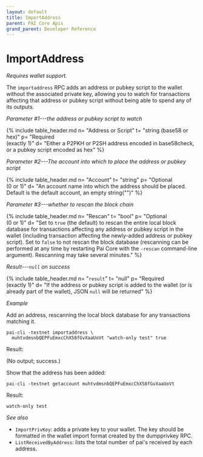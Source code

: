 ```yaml
---
layout: default
title: ImportAddress
parent: PAI Core Apis
grand_parent: Developer Reference
---
```


ImportAddress
========================

*Requires wallet support.*

The `importaddress` RPC adds an address or pubkey script to the wallet without the associated private key, allowing you to watch for transactions affecting that address or pubkey script without being able to spend any of its outputs.

*Parameter #1---the address or pubkey script to watch*

{% include table_header.md
  n= "Address or Script"
  t= "string (base58 or hex)"
  p= "Required<br>(exactly 1)"
  d= "Either a P2PKH or P2SH address encoded in base58check, or a pubkey script encoded as hex"
%}

*Parameter #2---The account into which to place the address or pubkey script*

{% include table_header.md
  n= "Account"
  t= "string"
  p= "Optional<br>(0 or 1)"
  d= "An account name into which the address should be placed.  Default is the default account, an empty string(\"\")"
%}

*Parameter #3---whether to rescan the block chain*

{% include table_header.md
  n= "Rescan"
  t= "bool"
  p= "Optional<br>(0 or 1)"
  d= "Set to `true` (the default) to rescan the entire local block database for transactions affecting any address or pubkey script in the wallet (including transaction affecting the newly-added address or pubkey script).  Set to `false` to not rescan the block database (rescanning can be performed at any time by restarting Pai Core with the `-rescan` command-line argument).  Rescanning may take several minutes."
%}

*Result---`null` on success*

{% include table_header.md
  n= "`result`"
  t= "null"
  p= "Required<br>(exactly 1)"
  d= "If the address or pubkey script is added to the wallet (or is already part of the wallet), JSON `null` will be returned"
%}

*Example*

Add an address, rescanning the local block database for any transactions
matching it.

```
pai-cli -testnet importaddress \
  muhtvdmsnbQEPFuEmxcChX58fGvXaaUoVt "watch-only test" true
```

Result:

(No output<!--noref-->; success.)

Show that the address has been added:

```
pai-cli -testnet getaccount muhtvdmsnbQEPFuEmxcChX58fGvXaaUoVt
```

Result:

```
watch-only test
```

*See also*

* `ImportPrivKey`:  adds a private key to your wallet. The key should be formatted in the wallet import format created by the dumpprivkey RPC.
* `ListReceivedByAddress`: lists the total number of pai's received by each address.
